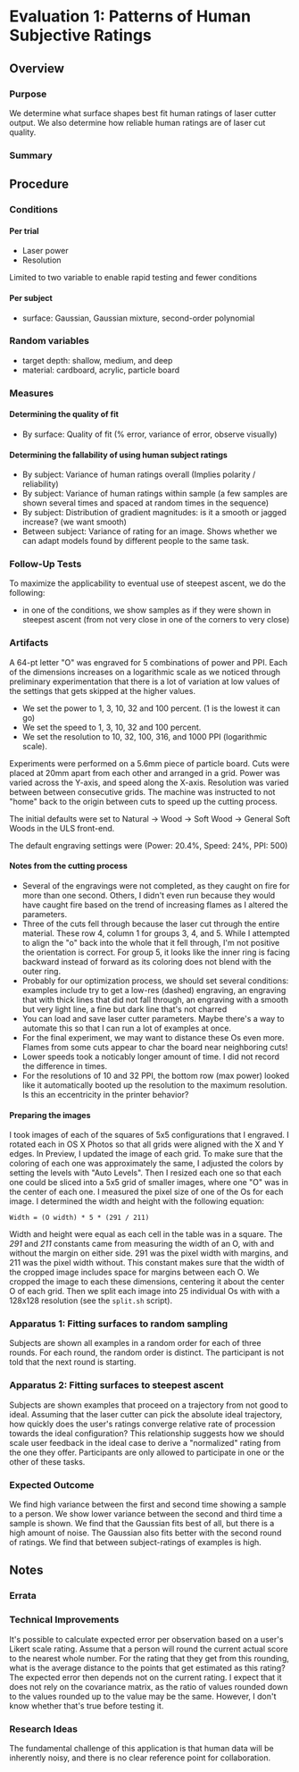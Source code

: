 # Evaluation 1: Patterns of Human Subjective Ratings

## Overview

### Purpose

We determine what surface shapes best fit human ratings of laser cutter output.
We also determine how reliable human ratings are of laser cut quality.

### Summary

## Procedure

### Conditions

#### Per trial

* Laser power
* Resolution

Limited to two variable to enable rapid testing and fewer conditions

#### Per subject

* surface: Gaussian, Gaussian mixture, second-order polynomial

### Random variables

* target depth: shallow, medium, and deep
* material: cardboard, acrylic, particle board

### Measures

#### Determining the quality of fit

* By surface: Quality of fit (% error, variance of error, observe visually)

#### Determining the fallability of using human subject ratings

* By subject: Variance of human ratings overall (Implies polarity / reliability)
* By subject: Variance of human ratings within sample (a few samples are shown several times and spaced at random times in the sequence)
* By subject: Distribution of gradient magnitudes: is it a smooth or jagged increase?  (we want smooth)
* Between subject: Variance of rating for an image.  Shows whether we can adapt models found by different people to the same task.

### Follow-Up Tests

To maximize the applicability to eventual use of steepest ascent, we do the following:
* in one of the conditions, we show samples as if they were shown in steepest ascent (from not very close in one of the corners to very close)

### Artifacts

A 64-pt letter "O" was engraved for 5 combinations of power and PPI.
Each of the dimensions increases on a logarithmic scale as we noticed through preliminary experimentation that there is a lot of variation at low values of the settings that gets skipped at the higher values.
* We set the power to 1, 3, 10, 32 and 100 percent. (1 is the lowest it can go)
* We set the speed to 1, 3, 10, 32 and 100 percent.
* We set the resolution to 10, 32, 100, 316, and 1000 PPI (logarithmic scale).

Experiments were performed on a 5.6mm piece of particle board.
Cuts were placed at 20mm apart from each other and arranged in a grid.
Power was varied across the Y-axis, and speed along the X-axis.
Resolution was varied between between consecutive grids.
The machine was instructed to not "home" back to the origin between cuts to speed up the cutting process.

The initial defaults  were set to Natural → Wood → Soft Wood → General Soft Woods in the ULS front-end.
<!--We kept the default speed.-->
The default engraving settings were (Power: 20.4%, Speed: 24%, PPI: 500)

#### Notes from the cutting process

* Several of the engravings were not completed, as they caught on fire for more than one second.  Others, I didn't even run because they would have caught fire based on the trend of increasing flames as I altered the parameters.
* Three of the cuts fell through because the laser cut through the entire material.  These row 4, column 1 for groups 3, 4, and 5.  While I attempted to align the "o" back into the whole that it fell through, I'm not positive the orientation is correct.  For group 5, it looks like the inner ring is facing backward instead of forward as its coloring does not blend with the outer ring.
* Probably for our optimization process, we should set several conditions: examples include try to get a low-res (dashed) engraving, an engraving that with thick lines that did not fall through, an engraving with a smooth but very light line, a fine but dark line that's not charred
* You can load and save laser cutter parameters.  Maybe there's a way to automate this so that I can run a lot of examples at once.
* For the final experiment, we may want to distance these Os even more.  Flames from some cuts appear to char the board near neighboring cuts!
* Lower speeds took a noticably longer amount of time.  I did not record the difference in times.
* For the resolutions of 10 and 32 PPI, the bottom row (max power) looked like it automatically booted up the resolution to the maximum resolution.  Is this an eccentricity in the printer behavior?

#### Preparing the images

I took images of each of the squares of 5x5 configurations that I engraved.
I rotated each in OS X Photos so that all grids were aligned with the X and Y edges.
In Preview, I updated the image of each grid.
To make sure that the coloring of each one was approximately the same, I adjusted the colors by setting the levels with "Auto Levels".
Then I resized each one so that each one could be sliced into a 5x5 grid of smaller images, where one "O" was in the center of each one.
I measured the pixel size of one of the Os for each image.
I determined the width and height with the following equation:

    Width = (O width) * 5 * (291 / 211)

Width and height were equal as each cell in the table was in a square.
The *291* and *211* constants came from measuring the width of an O, with and without the margin on either side.
291 was the pixel width with margins, and 211 was the pixel width without.
This constant makes sure that the width of the cropped image includes space for margins between each O.
We cropped the image to each these dimensions, centering it about the center O of each grid.
Then we split each image into 25 individual Os with with a 128x128 resolution (see the `split.sh` script).

### Apparatus 1: Fitting surfaces to random sampling

Subjects are shown all examples in a random order for each of three rounds.
For each round, the random order is distinct.
The participant is not told that the next round is starting.

### Apparatus 2: Fitting surfaces to steepest ascent

Subjects are shown examples that proceed on a trajectory from not good to ideal.
Assuming that the laser cutter can pick the absolute ideal trajectory, how quickly does the user's ratings converge relative rate of procession towards the ideal configuration?
This relationship suggests how we should scale user feedback in the ideal case to derive a "normalized" rating from the one they offer.
Participants are only allowed to participate in one or the other of these tasks.

### Expected Outcome

We find high variance between the first and second time showing a sample to a person.
We show lower variance between the second and third time a sample is shown.
We find that the Gaussian fits best of all, but there is a high amount of noise.
The Gaussian also fits better with the second round of ratings.
We find that between subject-ratings of examples is high.

## Notes

### Errata

### Technical Improvements

It's possible to calculate expected error per observation based on a user's Likert scale rating.
Assume that a person will round the current actual score to the nearest whole number.
For the rating that they get from this rounding, what is the average distance to the points that get estimated as this rating?
The expected error then depends not on the current rating.
I expect that it does not rely on the covariance matrix, as the ratio of values rounded down to the values rounded up to the value may be the same.
However, I don't know whether that's true before testing it.

### Research Ideas

The fundamental challenge of this application is that human data will be inherently noisy, and there is no clear reference point for collaboration.
